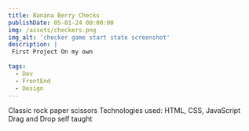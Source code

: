 ```yaml
---
title: Banana Berry Checks
publishDate: 05-01-24 00:00:00
img: /assets/checkers.png
img_alt: 'checker game start state screenshot'
description: |
 First Project On my own
  
tags:
  - Dev
  - FrontEnd
  - Design
---
```


Classic rock paper scissors
            Technologies used: HTML, CSS, JavaScript
            Drag and Drop self taught

